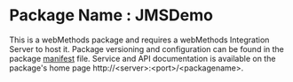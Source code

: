 # Package Name : JMSDemo
This is a webMethods package and requires a webMethods Integration Server to host it. Package versioning and configuration can be found in the package [manifest](./JMSDemo/manifest.v3) file. Service and API documentation is available on the package's home page http://&lt;server&gt;:&lt;port&gt;/&lt;packagename>.